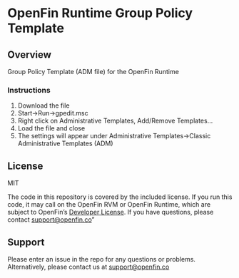 # OpenFin Runtime Group Policy Template

## Overview
Group Policy Template (ADM file) for the OpenFin Runtime

### Instructions

1. Download the file
2. Start->Run->gpedit.msc
3. Right click on Administrative Templates, Add/Remove Templates...
4. Load the file and close
5. The settings will appear under Administrative Templates->Classic Administrative Templates (ADM)


## License
MIT

The code in this repository is covered by the included license.  If you run this code, it may call on the OpenFin RVM or OpenFin Runtime, which are subject to OpenFin’s [Developer License](https://openfin.co/developer-agreement/). If you have questions, please contact support@openfin.co”

## Support
Please enter an issue in the repo for any questions or problems. 
<br> Alternatively, please contact us at support@openfin.co
